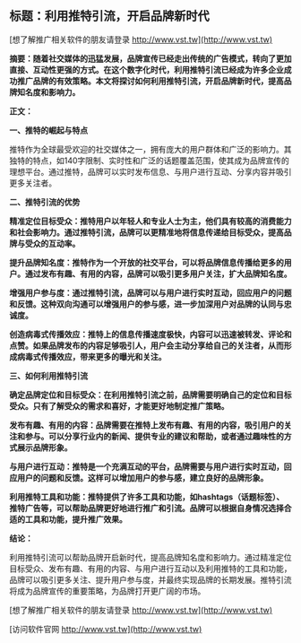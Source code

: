 ## **标题：利用推特引流，开启品牌新时代**

[想了解推广相关软件的朋友请登录 http://www.vst.tw](http://www.vst.tw)

**摘要：随着社交媒体的迅猛发展，品牌宣传已经走出传统的广告模式，转向了更加直接、互动性更强的方式。在这个数字化时代，利用推特引流已经成为许多企业成功推广品牌的有效策略。本文将探讨如何利用推特引流，开启品牌新时代，提高品牌知名度和影响力。**

**正文：**

**一、推特的崛起与特点**

推特作为全球最受欢迎的社交媒体之一，拥有庞大的用户群体和广泛的影响力。其独特的特点，如140字限制、实时性和广泛的话题覆盖范围，使其成为品牌宣传的理想平台。通过推特，品牌可以实时发布信息、与用户进行互动、分享内容并吸引更多关注者。

**二、推特引流的优势**

**精准定位目标受众：推特用户以年轻人和专业人士为主，他们具有较高的消费能力和社会影响力。通过推特引流，品牌可以更精准地将信息传递给目标受众，提高品牌与受众的互动率。**

**提升品牌知名度：推特作为一个开放的社交平台，可以将品牌信息传播给更多的用户。通过发布有趣、有用的内容，品牌可以吸引更多用户关注，扩大品牌知名度。**

**增强用户参与度：通过推特引流，品牌可以与用户进行实时互动，回应用户的问题和反馈。这种双向沟通可以增强用户的参与感，进一步加深用户对品牌的认同与忠诚度。**

**创造病毒式传播效应：推特上的信息传播速度极快，内容可以迅速被转发、评论和点赞。如果品牌发布的内容足够吸引人，用户会主动分享给自己的关注者，从而形成病毒式传播效应，带来更多的曝光和关注。**

**三、如何利用推特引流**

**确定品牌定位和目标受众：在利用推特引流之前，品牌需要明确自己的定位和目标受众。只有了解受众的需求和喜好，才能更好地制定推广策略。**

**发布有趣、有用的内容：品牌需要在推特上发布有趣、有用的内容，吸引用户的关注和参与。可以分享行业内的新闻、提供专业的建议和帮助，或者通过趣味性的方式展示品牌形象。**

**与用户进行互动：推特是一个充满互动的平台，品牌需要与用户进行实时互动，回应用户的问题和反馈。这样可以增加用户的参与感，建立良好的品牌形象。**

**利用推特工具和功能：推特提供了许多工具和功能，如hashtags（话题标签）、推特广告等，可以帮助品牌更好地进行推广和引流。品牌可以根据自身情况选择合适的工具和功能，提升推广效果。**

**结论：**

利用推特引流可以帮助品牌开启新时代，提高品牌知名度和影响力。通过精准定位目标受众、发布有趣、有用的内容、与用户进行互动以及利用推特的工具和功能，品牌可以吸引更多关注、提升用户参与度，并最终实现品牌的长期发展。推特引流将成为品牌宣传的重要策略，为品牌打开更广阔的市场。

[想了解推广相关软件的朋友请登录 http://www.vst.tw](http://www.vst.tw)


[访问软件官网 http://www.vst.tw](http://www.vst.tw)
